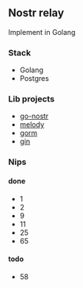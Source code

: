 ## Nostr relay

Implement in Golang

### Stack

- Golang
- Postgres

### Lib projects

- [go-nostr](https://github.com/nbd-wtf/go-nostr)
- [melody](github.com/olahol/melody)
- [gorm](github.com/jinzhu/gorm)
- [gin](github.com/gin-gonic/gin)

### Nips

#### done
- 1
- 2
- 9     
- 11
- 25
- 65
#### todo
- 58

